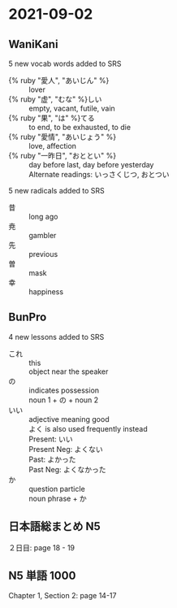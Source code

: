 # 2021-09-02

## WaniKani

5 new vocab words added to SRS

<dl>
  <div>
    <dt>{% ruby "愛人", "あいじん" %}</dt>
    <dd>lover</dd>
  </div>
  <div>
    <dt>{% ruby "虚", "むな" %}しい</dt>
    <dd>empty, vacant, futile, vain</dd>
  </div>
  <div>
    <dt>{% ruby "果", "は" %}てる</dt>
    <dd>to end, to be exhausted, to die</dd>
  </div>
  <div>
    <dt>{% ruby "愛情", "あいじょう" %}</dt>
    <dd>love, affection</dd>
  </div>
  <div>
    <dt>{% ruby "一昨日", "おととい" %}</dt>
    <dd>day before last, day before yesterday</dd>
    <dd>Alternate readings: いっさくじつ, おとつい</dd>
  </div>
</dl>

5 new radicals added to SRS

<dl>
  <div>
    <dt>昔</dt>
    <dd>long ago</dd>
  </div>
  <div>
    <dt>尭</dt>
    <dd>gambler</dd>
  </div>
  <div>
    <dt>先</dt>
    <dd>previous</dd>
  </div>
  <div>
    <dt>曽</dt>
    <dd>mask</dd>
  </div>
  <div>
    <dt>幸</dt>
    <dd>happiness</dd>
  </div>
</dl>

## BunPro

4 new lessons added to SRS

<dl>
  <div>
    <dt>これ</dt>
    <dd>this</dd>
    <dd>object near the speaker</dd>
  </div>
  <div>
    <dt>の</dt>
    <dd>indicates possession</dd>
    <dd>noun 1 + の + noun 2</dd>
  </div>
  <div>
    <dt>いい</dt>
    <dd>adjective meaning good</dd>
    <dd>よく is also used frequently instead</dd>
    <dd>Present: いい</dd>
    <dd>Present Neg: よくない</dd>
    <dd>Past: よかった</dd>
    <dd>Past Neg: よくなかった</dd>
  </div>
  <div>
    <dt>か</dt>
    <dd>question particle</dd>
    <dd>noun phrase + か</dd>
  </div>
</dl>

## 日本語総まとめ N5

２日目: page 18 - 19

## N5 単語 1000

Chapter 1, Section 2: page 14-17
